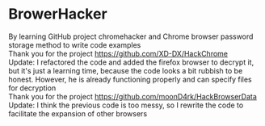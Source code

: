 # BrowerHacker
By learning GitHub project chromehacker and Chrome browser password storage method to write code examples
<br>
Thank you for the project https://github.com/XD-DX/HackChrome
<br>
Update: I refactored the code and added the firefox browser to decrypt it, but it's just a learning time, because the code looks a bit rubbish to be honest. However, he is already functioning properly and can specify files for decryption
<br>
Thank you for the project https://github.com/moonD4rk/HackBrowserData
<br>
Update: I think the previous code is too messy, so I rewrite the code to facilitate the expansion of other browsers
